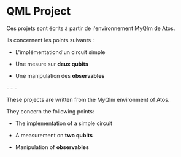 # QML Project

Ces projets sont écrits à partir de l'environnement MyQlm de Atos.

Ils concernent les points suivants :


- L'implémentationd'un circuit simple

- Une mesure sur __deux qubits__

- Une manipulation des __observables__

\- \- \-

These projects are written from the MyQlm environment of Atos.

They concern the following points:

- The implementation of a simple circuit

- A measurement on __two qubits__

- Manipulation of __observables__

